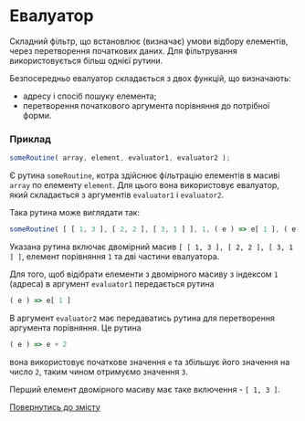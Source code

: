 # Евалуатор 

Складний фільтр, що встановлює (визначає) умови відбору елементів, через перетворення початкових даних. Для фільтрування використовується більш однієї рутини.

Безпосередньо евалуатор складається з двох функцій, що визначають:

- адресу і спосіб пошуку елемента;
- перетворення початкового аргумента порівняння до потрібної форми.

### Приклад

```js
someRoutine( array, element, evaluator1, evaluator2 );
```
Є рутина `someRoutine`, котра здійснює фільтрацію елементів в масиві `array` по елементу `element`. Для цього вона використовує евалуатор, який складається з аргументів `evaluator1` i `evaluator2`. 

Така рутина може виглядати так:

```js
someRoutine( [ [ 1, 3 ], [ 2, 2 ], [ 3, 1 ] ], 1, ( e ) => e[ 1 ], ( e ) => e + 2 );
```

Указана рутина включає двомірний масив `[ [ 1, 3 ], [ 2, 2 ], [ 3, 1 ] ]`, елемент порівняння `1` та дві частини евалуатора.

Для того, щоб відібрати елементи з двомірного масиву з індексом `1` (адреса) в аргумент `evaluator1` передається рутина

```js
( e ) => e[ 1 ]
```

В аргумент `evaluator2` має передаватись рутина для перетворення аргумента порівняння. Це рутина

```js
( e ) => e + 2
```

вона використовує початкове значення `e` та збільшує його значення на число `2`, таким чином отримуємо значення `3`. 

Перший елемент двомірного масиву має таке включення - `[ 1, 3 ]`.

[Повернутись до змісту](../README.md#Концепції)